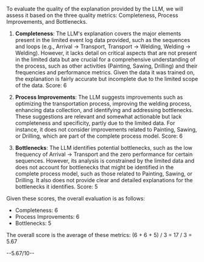 To evaluate the quality of the explanation provided by the LLM, we will assess it based on the three quality metrics: Completeness, Process Improvements, and Bottlenecks.

1. **Completeness**: The LLM's explanation covers the major elements present in the limited event log data provided, such as the sequences and loops (e.g., Arrival -> Transport, Transport -> Welding, Welding -> Welding). However, it lacks detail on critical aspects that are not present in the limited data but are crucial for a comprehensive understanding of the process, such as other activities (Painting, Sawing, Drilling) and their frequencies and performance metrics. Given the data it was trained on, the explanation is fairly accurate but incomplete due to the limited scope of the data. Score: 6

2. **Process Improvements**: The LLM suggests improvements such as optimizing the transportation process, improving the welding process, enhancing data collection, and identifying and addressing bottlenecks. These suggestions are relevant and somewhat actionable but lack completeness and specificity, partly due to the limited data. For instance, it does not consider improvements related to Painting, Sawing, or Drilling, which are part of the complete process model. Score: 6

3. **Bottlenecks**: The LLM identifies potential bottlenecks, such as the low frequency of Arrival -> Transport and the zero performance for certain sequences. However, its analysis is constrained by the limited data and does not account for bottlenecks that might be identified in the complete process model, such as those related to Painting, Sawing, or Drilling. It also does not provide clear and detailed explanations for the bottlenecks it identifies. Score: 5

Given these scores, the overall evaluation is as follows:
- Completeness: 6
- Process Improvements: 6
- Bottlenecks: 5

The overall score is the average of these metrics: (6 + 6 + 5) / 3 = 17 / 3 = 5.67

--5.67/10--